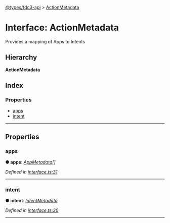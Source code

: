 [@types/fdc3-api](../README.md) > [ActionMetadata](../interfaces/actionmetadata.md)

# Interface: ActionMetadata

Provides a mapping of Apps to Intents

## Hierarchy

**ActionMetadata**

## Index

### Properties

* [apps](actionmetadata.md#apps)
* [intent](actionmetadata.md#intent)

---

## Properties

<a id="apps"></a>

###  apps

**● apps**: *[AppMetadata](appmetadata.md)[]*

*Defined in [interface.ts:31](/src/interface.ts#L31)*

___
<a id="intent"></a>

###  intent

**● intent**: *[IntentMetadata](intentmetadata.md)*

*Defined in [interface.ts:30](/src/interface.ts#L30)*

___

